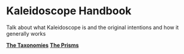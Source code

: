 # Kaleidoscope Handbook

Talk about what Kaleidoscope is and the original intentions and how it generally works

**[The Taxonomies](taxonomies/index.md)**
**[The Prisms](prisms/index.md)**